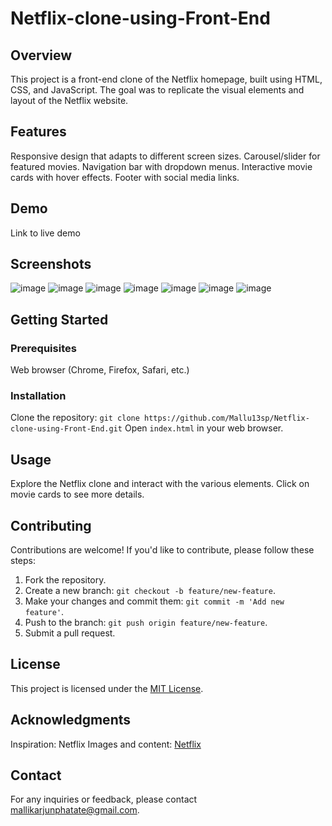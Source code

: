 # Netflix-clone-using-Front-End

## Overview
This project is a front-end clone of the Netflix homepage, built using HTML, CSS, and JavaScript. The goal was to replicate the visual elements and layout of the Netflix website.

## Features
Responsive design that adapts to different screen sizes.
Carousel/slider for featured movies.
Navigation bar with dropdown menus.
Interactive movie cards with hover effects.
Footer with social media links.

## Demo

Link to live demo

## Screenshots
![image](https://github.com/Mallu13sp/Netflix-clone-using-Front-End/assets/112100271/a61b9b6f-d221-4c73-b7e6-6b156245a993)
![image](https://github.com/Mallu13sp/Netflix-clone-using-Front-End/assets/112100271/d1767647-0d94-4f9f-ab25-e67fde3ecd79)
![image](https://github.com/Mallu13sp/Netflix-clone-using-Front-End/assets/112100271/1dcfa1b3-bfc8-4e4f-b271-3aa8064fd558)
![image](https://github.com/Mallu13sp/Netflix-clone-using-Front-End/assets/112100271/f4eb8785-cb86-4b03-8cfc-3ec3b5616d14)
![image](https://github.com/Mallu13sp/Netflix-clone-using-Front-End/assets/112100271/31937474-e98b-44eb-a580-2afe633c4f86)
![image](https://github.com/Mallu13sp/Netflix-clone-using-Front-End/assets/112100271/e9b2a454-337f-47ae-ba28-5ccc785e2432)
![image](https://github.com/Mallu13sp/Netflix-clone-using-Front-End/assets/112100271/f7441cc3-6c55-43ed-97e7-3e19390f196b)


## Getting Started
### Prerequisites
Web browser (Chrome, Firefox, Safari, etc.)

### Installation
Clone the repository: `git clone https://github.com/Mallu13sp/Netflix-clone-using-Front-End.git`
Open `index.html` in your web browser.

## Usage
Explore the Netflix clone and interact with the various elements.
Click on movie cards to see more details.

## Contributing
Contributions are welcome! If you'd like to contribute, please follow these steps:

1. Fork the repository.
2. Create a new branch: `git checkout -b feature/new-feature`.
3. Make your changes and commit them: `git commit -m 'Add new feature'`.
4. Push to the branch: `git push origin feature/new-feature`.
5. Submit a pull request.

## License
This project is licensed under the [MIT License](./LICENSE).

## Acknowledgments
Inspiration: Netflix 
Images and content: [Netflix](https://www.netflix.com/)

## Contact
For any inquiries or feedback, please contact mallikarjunphatate@gmail.com.
